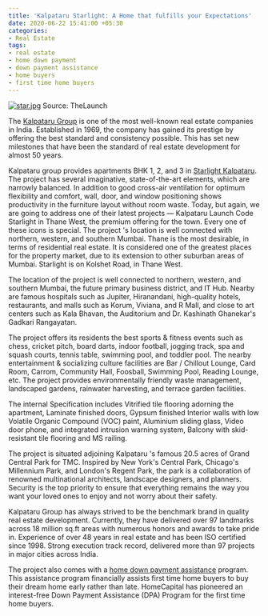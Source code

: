 ```yaml
---
title: 'Kalpataru Starlight: A Home that fulfills your Expectations'
date: 2020-06-22 15:41:00 +05:30
categories:
- Real Estate
tags:
- real estate
- home down payment
- down payment assistance
- home buyers
- first time home buyers
---
```


[![star.jpg](/uploads/star.jpg)](https://homecapital.in/property/210/starlight-1-bhk)
Source: TheLaunch

The [Kalpataru Group](https://homecapital.in/offering/developer/kalpataru-group) is one of the most well-known real estate companies in India. Established in 1969, the company has gained its prestige by offering the best standard and consistency possible. This has set new milestones that have been the standard of real estate development for almost 50 years.

Kalpataru group provides apartments BHK 1, 2, and 3 in [Starlight Kalpataru](https://homecapital.in/property/210/starlight-1-bhk). The project has several imaginative, state-of-the-art elements, which are narrowly balanced. In addition to good cross-air ventilation for optimum flexibility and comfort, wall, door, and window positioning shows productivity in the furniture layout without room waste. Today, but again, we are going to address one of their latest projects — Kalpataru Launch Code Starlight in Thane West, the premium offering for the town. Every one of these icons is special. The project 's location is well connected with northern, western, and southern Mumbai. Thane is the most desirable, in terms of residential real estate. It is considered one of the greatest places for the property market, due to its extension to other suburban areas of Mumbai. Starlight is on Kolshet Road, in Thane West.

The location of the project is well connected to northern, western, and southern Mumbai, the future primary business district, and IT Hub. Nearby are famous hospitals such as Jupiter, Hiranandani, high-quality hotels, restaurants, and malls such as Korum, Viviana, and R Mall, and close to art centers such as Kala Bhavan, the Auditorium and Dr. Kashinath Ghanekar's Gadkari Rangayatan.

The project offers its residents the best sports & fitness events such as chess, cricket pitch, board darts, indoor football, jogging track, spa and squash courts, tennis table, swimming pool, and toddler pool. The nearby entertainment & socializing culture facilities are Bar / Chillout Lounge, Card Room, Carrom, Community Hall, Foosball, Swimming Pool, Reading Lounge, etc. The project provides environmentally friendly waste management, landscaped gardens, rainwater harvesting, and terrace garden facilities.

The internal Specification includes Vitrified tile flooring adorning the apartment, Laminate finished doors, Gypsum finished Interior walls with low Volatile Organic Compound (VOC) paint, Aluminium sliding glass, Video door phone, and integrated intrusion warning system, Balcony with skid-resistant tile flooring and MS railing.

The project is situated adjoining Kalpataru 's famous 20.5 acres of Grand Central Park for TMC. Inspired by New York's Central Park, Chicago's Millennium Park, and London's Regent Park, the park is a collaboration of renowned multinational architects, landscape designers, and planners. Security is the top priority to ensure that everything remains the way you want your loved ones to enjoy and not worry about their safety.

Kalpataru Group has always strived to be the benchmark brand in quality real estate development. Currently, they have delivered over 97 landmarks across 18 million sq.ft areas with numerous honors and awards to take pride in. Experience of over 48 years in real estate and has been ISO certified since 1998. Strong execution track record, delivered more than 97 projects in major cities across India. 

The project also comes with a [home down payment assistance](https://homecapital.in) program. This assistance program financially assists first time home buyers to buy their dream home early rather than late. HomeCapital has pioneered an interest-free Down Payment Assistance (DPA) Program for the first time home buyers.
